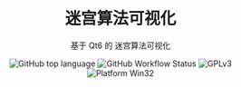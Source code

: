 <h1 align="center">
    迷宫算法可视化
</h1>
<p align="center">
    基于 Qt6 的 迷宫算法可视化
</p>
<p align="center">
    <img alt="GitHub top language" src="https://img.shields.io/github/languages/top/half-nothing/maze-algorithm-visualization">
    <img alt="GitHub Workflow Status" src="https://img.shields.io/github/actions/workflow/status/half-nothing/maze-algorithm-visualization/windows-build.yml">
    <img alt="GPLv3" src="https://img.shields.io/badge/License-GPLv3-blue"/>
    <img alt="Platform Win32" src="https://img.shields.io/badge/Platform-Win32%20-blue"/>
</p>  
